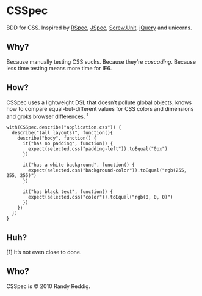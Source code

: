 CSSpec
======

BDD for CSS. Inspired by [RSpec](http://rspec.info/), [JSpec](http://visionmedia.github.com/jspec/), [Screw.Unit](http://github.com/nkallen/screw-unit), [jQuery](http://jquery.com/) and unicorns. 

Why?
---

Because manually testing CSS sucks. Because they’re *cascading*. Because less time testing means more time for IE6.

How?
----

CSSpec uses a lightweight DSL that doesn’t pollute global objects, knows how to compare equal-but-different values for CSS colors and dimensions and groks browser differences. <sup>1</sup>

    with(CSSpec.describe("application.css")) {
      describe("(all layouts)", function(){
        describe("body", function() {
          it("has no padding", function() {
            expect(selected.css("padding-left")).toEqual("0px")
          })
    
          it("has a white background", function() {
            expect(selected.css("background-color")).toEqual("rgb(255, 255, 255)")
          })

          it("has black text", function() {
            expect(selected.css("color")).toEqual("rgb(0, 0, 0)")
          })
        })
      })
    }

Huh?
----

[1] It’s not even close to done.

Who?
---

CSSpec is © 2010 Randy Reddig.
